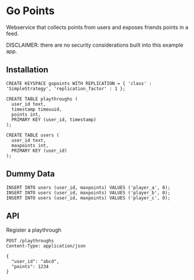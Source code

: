 Go Points
=========

Webservice that collects points from users and exposes friends points in a feed.

DISCLAIMER: there are no security considerations built into this example app.

Installation
------------

    CREATE KEYSPACE gopoints WITH REPLICATION = { 'class' : 'SimpleStrategy', 'replication_factor' : 1 };

    CREATE TABLE playthroughs (
      user_id text,
      timestamp timeuuid,
      points int,
      PRIMARY KEY (user_id, timestamp)
    );

    CREATE TABLE users (
      user_id text,
      maxpoints int,
      PRIMARY KEY (user_id)
    );

Dummy Data
----------

    INSERT INTO users (user_id, maxpoints) VALUES ('player_a', 0);
    INSERT INTO users (user_id, maxpoints) VALUES ('player_b', 0);
    INSERT INTO users (user_id, maxpoints) VALUES ('player_c', 0);

API
---

Register a playthrough

    POST /playthroughs
    Content-Type: application/json

    {
      "user_id": "abcd",
      "points": 1234
    }
